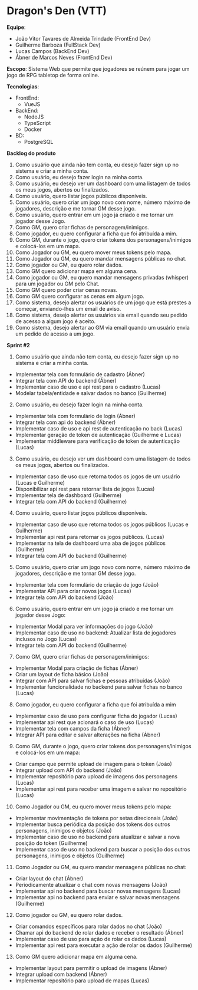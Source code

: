 # Dragon's Den (VTT)
**Equipe**:
  - João Vitor Tavares de Almeida Trindade (FrontEnd Dev)
  - Guilherme Barboza (FullStack Dev)
  - Lucas Campos (BackEnd Dev)
  - Ábner de Marcos Neves (FrontEnd Dev)

**Escopo**: Sistema Web que permite que jogadores se reúnem para jogar um jogo de RPG tabletop de forma online.

**Tecnologias**: 
  - FrontEnd:
    - VueJS
  - BackEnd:
    - NodeJS
    - TypeScript
    - Docker
  - BD:
    - PostgreSQL
  
**Backlog do produto**


1. Como usuário que ainda não tem conta, eu desejo fazer sign up no sistema e criar a minha conta.
2. Como usuário, eu desejo fazer login na minha conta.
3. Como usuário, eu desejo ver um dashboard com uma listagem de todos os meus jogos, abertos ou finalizados.
4. Como usuário, quero listar jogos públicos disponíveis.
5. Como usuário, quero criar um jogo novo com nome, número máximo de  jogadores, descrição e me tornar GM desse jogo.
6. Como usuário, quero entrar em um jogo já criado e me tornar um jogador desse Jogo.
7. Como GM, quero criar fichas de personagem/inimigos.
8. Como jogador, eu quero configurar a ficha que foi atribuída a mim.
9. Como GM, durante o jogo, quero criar tokens dos personagens/inimigos e colocá-los em um mapa.
10.  Como Jogador ou GM, eu quero mover meus tokens pelo mapa.
11.  Como Jogador ou GM, eu quero mandar mensagens públicas no chat.
12.  Como jogador ou GM, eu quero rolar dados.
13. Como GM quero adicionar mapa em alguma cena.
14. Como jogador ou GM, eu quero mandar mensagens privadas (whisper) para um jogador ou GM pelo Chat.
15. Como GM quero poder criar cenas novas.
16. Como GM quero configurar as cenas em algum jogo.
17. Como sistema, desejo alertar os usuários de um jogo que está prestes a começar, enviando-lhes um email de aviso.
18. Como sistema, desejo alertar os usuários via email quando seu pedido de acesso a algum jogo é aceito.
19. Como sistema, desejo alertar ao GM via email quando um usuário envia um pedido de acesso a um jogo.

**Sprint #2**
1. Como usuário que ainda não tem conta, eu desejo fazer sign up no sistema e criar a minha conta.
- Implementar tela com formulário de cadastro (Ábner)
- Integrar tela com API do backend (Ábner)
- Implementar caso de uso e api rest para o cadastro (Lucas)
- Modelar tabela/entidade e salvar dados no banco (Guilherme)
 
2. Como usuário, eu desejo fazer login na minha conta.
- Implementar tela com formulário de login (Ábner)
- Integrar tela com api do backend (Ábner)
- Implementar caso de uso e api rest de autenticação no back (Lucas)
- Implementar geração de token de autenticação (Guilherme e Lucas)
- Implementar middleware para verificação de token de autenticação (Lucas)


3. Como usuário, eu desejo ver um dashboard com uma listagem de todos os meus jogos, abertos ou finalizados.
- Implementar caso de uso que retorna todos os jogos de um usuário (Lucas e Guilherme)
- Disponibilizar api rest para retornar lista de jogos (Lucas)
- Implementar tela de dashboard (Guilherme)
- Integrar tela com API do backend (Guilherme)


4. Como usuário, quero listar jogos públicos disponíveis.
- Implementar caso de uso que retorna todos os jogos públicos (Lucas e Guilherme)
- Implementar api rest para retornar os jogos públicos. (Lucas)
- Implementar na tela de dashboard uma aba de jogos públicos (Guilherme)
- Integrar tela com API do backend (Guilherme)


5. Como usuário, quero criar um jogo novo com nome, número máximo de  jogadores, descrição e me tornar GM desse jogo.
- Implementar tela com formulário de criação de jogo (João)
- Implementar API para criar novos jogos (Lucas)
- Integrar tela com APi do backend (João)


6. Como usuário, quero entrar em um jogo já criado e me tornar um jogador desse Jogo:
- Implementar Modal para ver informações do jogo (João)
- Implementar caso de uso no backend: Atualizar lista de jogadores inclusos no Jogo (Lucas)
- Integrar tela com API do backend (Guilherme)


7. Como GM, quero criar fichas de personagem/inimigos:
- Implementar Modal para criação de fichas (Ábner)
- Criar um layout de ficha básico (João)
- Integrar com API para salvar fichas e pessoas atribuídas (João)
- Implementar funcionalidade no backend para salvar fichas no banco (Lucas)


8. Como jogador, eu quero configurar a ficha que foi atribuída a mim
- Implementar caso de uso para configurar ficha do jogador (Lucas)
- Implementar api rest que acionará o caso de uso (Lucas)
- Implementar tela com campos da ficha (Ábner)
- Integrar API para editar e salvar alterações na ficha (Ábner)


9. Como GM, durante o jogo, quero criar tokens dos personagens/inimigos e colocá-los em um mapa:
- Criar campo que permite upload de imagem para o token (João)
- Integrar upload com API do backend (João)
- Implementar repositório para upload de imagens dos personagens  (Lucas)
- Implementar api rest para receber uma imagem e salvar no repositório (Lucas)


10.  Como Jogador ou GM, eu quero mover meus tokens pelo mapa:
- Implementar movimentação de tokens por setas direcionais (João)
- Implementar busca periódica da posição dos tokens dos outros personagens, inimigos e objetos (João)
- Implementar caso de uso no backend para atualizar e salvar a nova posição do token (Guilherme)
- Implementar caso de uso no backend para buscar a posição dos outros personagens, inimigos e objetos (Guilherme)


11.  Como Jogador ou GM, eu quero mandar mensagens públicas no chat:
- Criar layout do chat (Ábner)
- Periodicamente atualizar o chat com novas mensagens (João)
- Implementar api no backend para buscar novas mensagens (Lucas)
- Implementar api no backend para enviar e salvar novas mensagens (Guilherme)


12.  Como jogador ou GM, eu quero rolar dados.
- Criar comandos específicos para rolar dados no chat (João)
- Chamar api do backend de rolar dados e receber o resultado (Ábner)
- Implementar caso de uso para ação de rolar os dados (Lucas)
- Implementar api rest para executar a ação de rolar os dados (Guilherme)


13. Como GM quero adicionar mapa em alguma cena.
- Implementar layout para permitir o upload de imagens (Ábner)
- Integrar upload com backend (Ábner)
- Implementar repositório para upload de mapas (Lucas)
